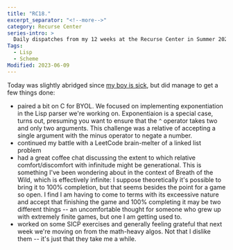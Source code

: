 ```yaml
---
title: "RC18."
excerpt_separator: "<!--more-->"
category: Recurse Center
series-intro: >
  Daily dispatches from my 12 weeks at the Recurse Center in Summer 2023
Tags:
  - Lisp
  - Scheme
Modified: 2023-06-09
---
```


Today was slightly abridged since [my boy is sick](http://myboyissick.com/), but did manage to get a few things done:
- paired a bit on C for BYOL. We focused on implementing exponentiation in the Lisp parser we're working on. Exponentiaion is a special case, turns out, presuming you want to ensure that the `^` operator takes two and only two arguments. This challenge was a relative of accepting a single argument with the minus operator to negate a number.
- continued my battle with a LeetCode brain-melter of a linked list problem
- had a great coffee chat discussing the extent to which relative comfort/discomfort with infinitude might be generational. This is something I've been wondering about in the context of Breath of the Wild, which is effectively infinite: I suppose theoretically it's possible to bring it to 100% completion, but that seems besides the point for a game so open. I find I am having to come to terms with its exceessive nature and accept that finishing the game and 100% completing it may be two different things -- an uncomfortable thought for someone who grew up with extremely finite games, but one I am getting used to.
- worked on some SICP exercises and generally feeling grateful that next week we're moving on from the math-heavy algos. Not that I dislike them -- it's just that they take me a while.

